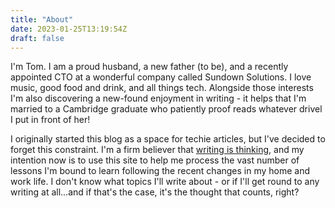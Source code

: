 ```yaml
---
title: "About"
date: 2023-01-25T13:19:54Z
draft: false
---
```


I'm Tom.  I am a proud husband, a new father (to be), and a recently appointed CTO at a wonderful company called Sundown Solutions.  I love music, good food and drink, and all things tech.  Alongside those interests I'm also discovering a new-found enjoyment in writing - it helps that I'm married to a Cambridge graduate who patiently proof reads whatever drivel I put in front of her!

I originally started this blog as a space for techie articles, but I've decided to forget this constraint.  I'm a firm believer that [writing is thinking](https://blog.stephsmith.io/learning-to-write-with-confidence/), and my intention now is to use this site to help me process the vast number of lessons I'm bound to learn following the recent changes in my home and work life.  I don't know what topics I'll write about - or if I'll get round to any writing at all...and if that's the case, it's the thought that counts, right?
